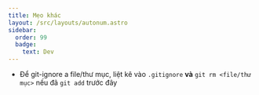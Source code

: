 ```yaml
---
title: Mẹo khác
layout: /src/layouts/autonum.astro
sidebar:
  order: 99
  badge:
    text: Dev
---
```


- Để git-ignore a file/thư mục, liệt kê vào `.gitignore` **và** `git rm <file/thư mục>` nếu đã `git add` trước đây
